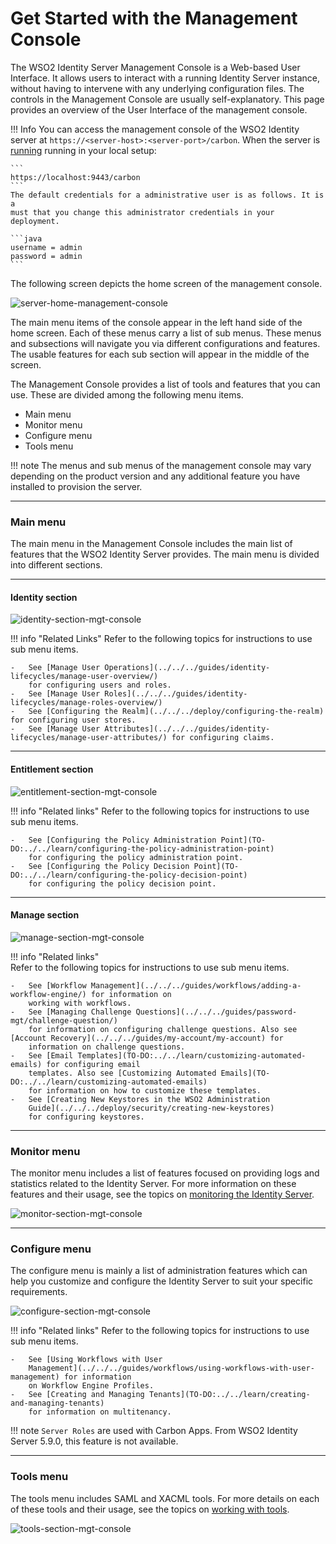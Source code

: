 # Get Started with the Management Console

The WSO2 Identity Server Management Console is a Web-based User
Interface. It allows users to interact with a running Identity Server
instance, without having to intervene with any underlying
configuration files. The controls in the Management Console are usually
self-explanatory. This page provides an overview of the User Interface of the 
management console. 

!!! Info 
    You can access the management console of the WSO2 Identity
    server at `https://<server-host>:<server-port>/carbon`. When the server
    is [running](../../../deply/get-started/running-the-product)
    running in your local setup:
            
    ```
    https://localhost:9443/carbon
    ```
    The default credentials for a administrative user is as follows. It is a
    must that you change this administrator credentials in your deployment.
    
    ```java
    username = admin
    password = admin
    ```

The following screen depicts the home screen of the management console.

![server-home-management-console](../../assets/img/deploy/server_home_management_console.png)

The main menu items of the console appear in the left hand side of the 
home screen. Each of these menus carry a list of sub menus. These menus and subsections will 
navigate you via different configurations and features. The usable features for each
sub section will appear in the middle of the screen. 

The Management Console provides a list of tools and
features that you can use. These are divided among the following menu items.

-   Main menu
-   Monitor menu
-   Configure menu
-   Tools menu

!!! note
    The menus and sub menus of the management console may vary depending on the 
    product version and any additional feature you have installed to provision the
    server.

---

### Main menu

The main menu in the Management Console includes the main list of
features that the WSO2 Identity Server provides. The main menu is
divided into different sections.

---

#### Identity section

![identity-section-mgt-console](../../assets/img/deploy/identity-section-mgt-console.png)

!!! info "Related Links"
    Refer to the following topics for instructions to use sub menu items.
    
    -   See [Manage User Operations](../../../guides/identity-lifecycles/manage-user-overview/) 
        for configuring users and roles. 
    -   See [Manage User Roles](../../../guides/identity-lifecycles/manage-roles-overview/)
    -   See [Configuring the Realm](../../../deploy/configuring-the-realm) for configuring user stores.
    -   See [Manage User Attributes](../../../guides/identity-lifecycles/manage-user-attributes/) for configuring claims.

---

#### Entitlement section

![entitlement-section-mgt-console](../../assets/img/deploy/entitlement-section-mgt-console.png)

!!! info "Related links"
    Refer to the following topics for instructions to use sub menu items.
    
    -   See [Configuring the Policy Administration Point](TO-DO:../../learn/configuring-the-policy-administration-point) 
        for configuring the policy administration point.
    -   See [Configuring the Policy Decision Point](TO-DO:../../learn/configuring-the-policy-decision-point) 
        for configuring the policy decision point.

---

#### Manage section

![manage-section-mgt-console](../../assets/img/deploy/manage-section-mgt-console.png)

!!! info "Related links"  
    Refer to the following topics for instructions to use sub menu items.

    -   See [Workflow Management](../../../guides/workflows/adding-a-workflow-engine/) for information on
        working with workflows.
    -   See [Managing Challenge Questions](../../../guides/password-mgt/challenge-question/)
        for information on configuring challenge questions. Also see [Account Recovery](../../../guides/my-account/my-account) for
        information on challenge questions.
    -   See [Email Templates](TO-DO:../../learn/customizing-automated-emails) for configuring email
        templates. Also see [Customizing Automated Emails](TO-DO:../../learn/customizing-automated-emails)
        for information on how to customize these templates.
    -   See [Creating New Keystores in the WSO2 Administration
        Guide](../../../deploy/security/creating-new-keystores)
        for configuring keystores.

---

### Monitor menu

The monitor menu includes a list of features focused on providing logs
and statistics related to the Identity Server. For more
information on these features and their usage, see the topics on
[monitoring the Identity Server](../../../deploy/monitor/monitoring-the-identity-server).


![monitor-section-mgt-console](../../assets/img/deploy/monitor-section-mgt-console.png)

---

### Configure menu

The configure menu is mainly a list of administration features which can
help you customize and configure the Identity Server to suit your
specific requirements.

![configure-section-mgt-console](../../assets/img/deploy/configure-section-mgt-console.png)

!!! info "Related links"
    Refer to the following topics for instructions to use sub menu items.

    -   See [Using Workflows with User
        Management](../../../guides/workflows/using-workflows-with-user-management) for information
        on Workflow Engine Profiles.
    -   See [Creating and Managing Tenants](TO-DO:../../learn/creating-and-managing-tenants)
        for information on multitenancy.

!!! note
    `Server Roles` are used with Carbon Apps. From WSO2 Identity Server 5.9.0, this feature is not available.

---

### Tools menu

The tools menu includes SAML and XACML tools. For more details on each
of these tools and their usage, see the topics on [working with tools](TO-DO:../../administer/using-tools).


![tools-section-mgt-console](../../assets/img/deploy/tools-section-mgt-console.png)
